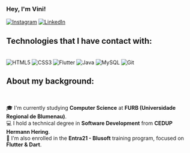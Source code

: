 ### Hey, I'm Vini!

[![Instagram](https://img.shields.io/badge/Instagram-E4405F?style=for-the-badge&logo=instagram&logoColor=white)](https://www.instagram.com/viniiizzz_/)
[![LinkedIn](https://img.shields.io/badge/LinkedIn-0077B5?style=for-the-badge&logo=linkedin&logoColor=white)](https://www.linkedin.com/in/vinícius-bornhofen-896974333)


## Technologies that I have contact with:
<div style="display: inline_block"><br/>
    <img align="center" alt="HTML5" src="https://img.shields.io/badge/HTML-239120?style=for-the-badge&logo=html5&logoColor=white"/>
    <img align="center" alt="CSS3" src="https://img.shields.io/badge/CSS-239120?&style=for-the-badge&logo=css3&logoColor=white"/>
    <img align="center" alt="Flutter" src="https://img.shields.io/badge/Flutter-02569B?&style=for-the-badge&logo=flutter&logoColor=white"/>
   <img align="center" alt="Java" src="https://img.shields.io/badge/Java-ED8B00?style=for-the-badge&logo=openjdk&logoColor=white"/>
   <img align="center" alt="MySQL" src="https://img.shields.io/badge/MySQL-4479A1?style=for-the-badge&logo=mysql&logoColor=white"/>
   <img align="center" alt="Git" src="https://img.shields.io/badge/Git-F05032?style=for-the-badge&logo=git&logoColor=white"/>

</div>

## About my background:
<div style="display: inline_block"><br/>
    <p>
        🎓 I'm currently studying <strong>Computer Science</strong> at <strong>FURB (Universidade Regional de Blumenau)</strong>.<br/>
        💻 I hold a technical degree in <strong>Software Development</strong> from <strong>CEDUP Hermann Hering</strong>.<br/>
        🚀 I'm also enrolled in the <strong>Entra21 - Blusoft</strong> training program, focused on <strong>Flutter & Dart</strong>.
    </p>
</div>


